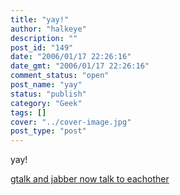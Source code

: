 ```yaml
---
title: "yay!"
author: "halkeye"
description: ""
post_id: "149"
date: "2006/01/17 22:26:16"
date_gmt: "2006/01/17 22:26:16"
comment_status: "open"
post_name: "yay"
status: "publish"
category: "Geek"
tags: []
cover: "../cover-image.jpg"
post_type: "post"
---
```


yay!

[gtalk and jabber now talk to eachother](http://googletalk.blogspot.com/2006/01/xmpp-federation.html)